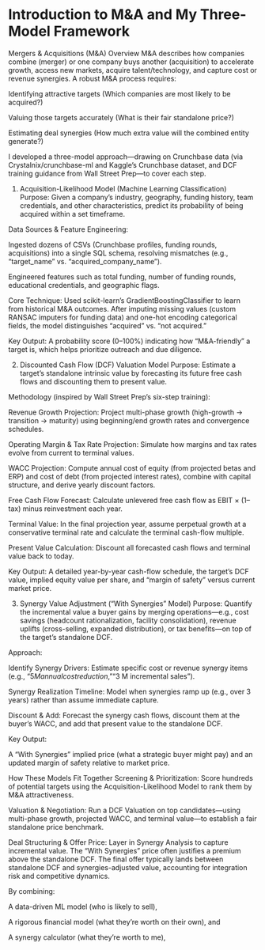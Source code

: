 # Introduction to M&A and My Three‐Model Framework
Mergers & Acquisitions (M&A) Overview
M&A describes how companies combine (merger) or one company buys another (acquisition) to accelerate growth, access new markets, acquire talent/technology, and capture cost or revenue synergies. A robust M&A process requires:

Identifying attractive targets (Which companies are most likely to be acquired?)

Valuing those targets accurately (What is their fair standalone price?)

Estimating deal synergies (How much extra value will the combined entity generate?)

I developed a three-model approach—drawing on Crunchbase data (via Crystalnix/crunchbase-ml and Kaggle’s Crunchbase dataset, and DCF training guidance from Wall Street Prep—to cover each step.

1. Acquisition-Likelihood Model (Machine Learning Classification)
Purpose: Given a company’s industry, geography, funding history, team credentials, and other characteristics, predict its probability of being acquired within a set timeframe.

Data Sources & Feature Engineering:

Ingested dozens of CSVs (Crunchbase profiles, funding rounds, acquisitions) into a single SQL schema, resolving mismatches (e.g., “target_name” vs. “acquired_company_name”).

Engineered features such as total funding, number of funding rounds, educational credentials, and geographic flags.

Core Technique: Used scikit-learn’s GradientBoostingClassifier to learn from historical M&A outcomes. After imputing missing values (custom RANSAC imputers for funding data) and one-hot encoding categorical fields, the model distinguishes “acquired” vs. “not acquired.”

Key Output: A probability score (0–100%) indicating how “M&A-friendly” a target is, which helps prioritize outreach and due diligence.

2. Discounted Cash Flow (DCF) Valuation Model
Purpose: Estimate a target’s standalone intrinsic value by forecasting its future free cash flows and discounting them to present value.

Methodology (inspired by Wall Street Prep’s six-step training):

Revenue Growth Projection: Project multi-phase growth (high-growth → transition → maturity) using beginning/end growth rates and convergence schedules.

Operating Margin & Tax Rate Projection: Simulate how margins and tax rates evolve from current to terminal values.

WACC Projection: Compute annual cost of equity (from projected betas and ERP) and cost of debt (from projected interest rates), combine with capital structure, and derive yearly discount factors.

Free Cash Flow Forecast: Calculate unlevered free cash flow as EBIT × (1–tax) minus reinvestment each year.

Terminal Value: In the final projection year, assume perpetual growth at a conservative terminal rate and calculate the terminal cash-flow multiple.

Present Value Calculation: Discount all forecasted cash flows and terminal value back to today.

Key Output: A detailed year-by-year cash-flow schedule, the target’s DCF value, implied equity value per share, and “margin of safety” versus current market price.

3. Synergy Value Adjustment (“With Synergies” Model)
Purpose: Quantify the incremental value a buyer gains by merging operations—e.g., cost savings (headcount rationalization, facility consolidation), revenue uplifts (cross-selling, expanded distribution), or tax benefits—on top of the target’s standalone DCF.

Approach:

Identify Synergy Drivers: Estimate specific cost or revenue synergy items (e.g., “$5 M annual cost reduction,” “$3 M incremental sales”).

Synergy Realization Timeline: Model when synergies ramp up (e.g., over 3 years) rather than assume immediate capture.

Discount & Add: Forecast the synergy cash flows, discount them at the buyer’s WACC, and add that present value to the standalone DCF.

Key Output:

A “With Synergies” implied price (what a strategic buyer might pay) and an updated margin of safety relative to market price.

How These Models Fit Together
Screening & Prioritization: Score hundreds of potential targets using the Acquisition-Likelihood Model to rank them by M&A attractiveness.

Valuation & Negotiation: Run a DCF Valuation on top candidates—using multi-phase growth, projected WACC, and terminal value—to establish a fair standalone price benchmark.

Deal Structuring & Offer Price: Layer in Synergy Analysis to capture incremental value. The “With Synergies” price often justifies a premium above the standalone DCF. The final offer typically lands between standalone DCF and synergies-adjusted value, accounting for integration risk and competitive dynamics.

By combining:

A data-driven ML model (who is likely to sell),

A rigorous financial model (what they’re worth on their own), and

A synergy calculator (what they’re worth to me),

